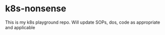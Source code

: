 # k8s-nonsense
This is my k8s playground repo. Will update SOPs, dos, code as appropriate and applicable


